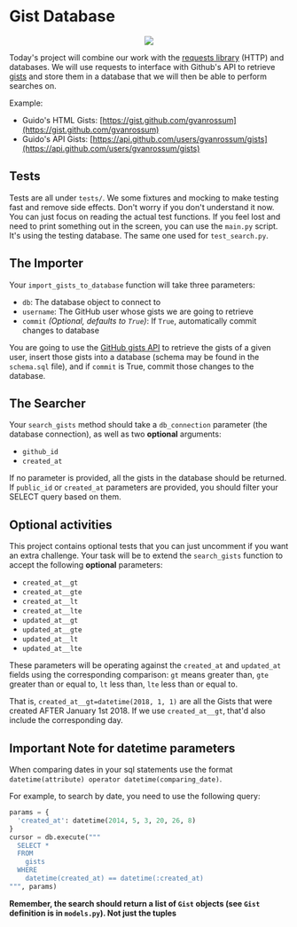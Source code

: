 Gist Database
===============


<p align="center">
  <a href="https://youtu.be/XzFNMy1UDQM" target="_blank">
    <img src="https://img.youtube.com/vi/XzFNMy1UDQM/0.jpg">
  </a>
</p>


Today's project will combine our work with the [requests library](http://docs.python-requests.org/en/master/) (HTTP) and databases. We will use requests to interface with Github's API to retrieve [gists](https://help.github.com/articles/about-gists/) and store them in a database that we will then be able to perform searches on.

Example:
* Guido's HTML Gists: [https://gist.github.com/gvanrossum](https://gist.github.com/gvanrossum)
* Guido's API Gists: [https://api.github.com/users/gvanrossum/gists](https://api.github.com/users/gvanrossum/gists)

## Tests

Tests are all under `tests/`. We some fixtures and mocking to make testing fast and remove side effects. Don't worry if you don't understand it now. You can just focus on reading the actual test functions. If you feel lost and need to print something out in the screen, you can use the `main.py` script. It's using the testing database. The same one used for `test_search.py`.

## The Importer
Your `import_gists_to_database` function will take three parameters:

 - `db`: The database object to connect to
 - `username`: The GitHub user whose gists we are going to retrieve
 - `commit` *(Optional, defaults to `True`)*: If `True`, automatically commit changes to database

You are going to use the [GitHub gists API](https://developer.github.com/v3/gists/) to retrieve the gists of a given user, insert those gists into a database (schema may be found in the `schema.sql` file), and if `commit` is True, commit those changes to the database.

## The Searcher

Your `search_gists` method should take a `db_connection` parameter (the database connection), as well as two **optional** arguments:
- `github_id`
- `created_at`

If no parameter is provided, all the gists in the database should be returned. If `public_id` or `created_at` parameters are provided, you should filter your SELECT query based on them.

## Optional activities

This project contains optional tests that you can just uncomment if you want an extra challenge. Your task will be to extend the `search_gists` function to accept the following **optional** parameters:

 - `created_at__gt`
 - `created_at__gte`
 - `created_at__lt`
 - `created_at__lte`
 - `updated_at__gt`
 - `updated_at__gte`
 - `updated_at__lt`
 - `updated_at__lte`

These parameters will be operating against the `created_at` and `updated_at` fields using the corresponding comparison: `gt` means greater than, `gte` greater than or equal to, `lt` less than, `lte` less than or equal to.

That is, `created_at__gt=datetime(2018, 1, 1)` are all the Gists that were created AFTER January 1st 2018. If we use `created_at__gt`, that'd also include the corresponding day.

## Important Note for datetime parameters

When comparing dates in your sql statements use the format `datetime(attribute) operator datetime(comparing_date)`.

For example, to search by date, you need to use the following query:

```python
params = {
  'created_at': datetime(2014, 5, 3, 20, 26, 8)
}
cursor = db.execute("""
  SELECT *
  FROM
    gists
  WHERE
    datetime(created_at) == datetime(:created_at)
""", params)
```

**Remember, the search should return a list of `Gist` objects (see `Gist` definition is in `models.py`). Not just the tuples**
